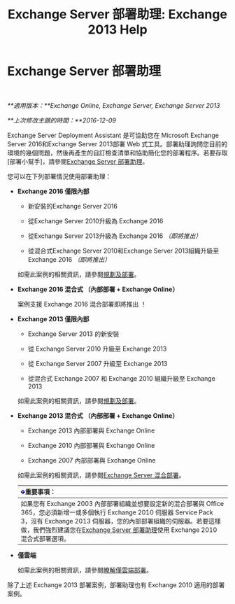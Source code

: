 ﻿---
title: 'Exchange Server 部署助理: Exchange 2013 Help'
TOCTitle: Exchange Server 部署助理
ms:assetid: 95f493d3-2c4f-48f3-a120-d4aadc448402
ms:mtpsurl: https://technet.microsoft.com/zh-tw/library/JJ218681(v=EXCHG.150)
ms:contentKeyID: 50473814
ms.date: 05/21/2018
mtps_version: v=EXCHG.150
ms.translationtype: MT
---

# Exchange Server 部署助理

 

_**適用版本：**Exchange Online, Exchange Server, Exchange Server 2013_

_**上次修改主題的時間：**2016-12-09_

Exchange Server Deployment Assistant 是可協助您在 Microsoft Exchange Server 2016和Exchange Server 2013部署 Web 式工具。部署助理詢問您目前的環境的幾個問題，然後再產生的自訂檢查清單和協助簡化您的部署程序。若要存取 \[部署小幫手\]，請參閱[Exchange Server 部署助理](https://go.microsoft.com/fwlink/p/?linkid=277105)。

您可以在下列部署情況使用部署助理：

  - **Exchange 2016 僅限內部**
    
      - 新安裝的Exchange Server 2016
    
      - 從Exchange Server 2010升級為 Exchange 2016
    
      - 從Exchange Server 2013升級為 Exchange 2016 *（即將推出）*
    
      - 從混合式Exchange Server 2010和Exchange Server 2013組織升級至 Exchange 2016 *（即將推出）*
    
    如需此案例的相關資訊，請參閱[規劃及部署](planning-and-deployment-for-exchange-2013-installation-instructions.md)。

  - **Exchange 2016 混合式 （內部部署 + Exchange Online）**
    
    案例支援 Exchange 2016 混合部署即將推出 ！

  - **Exchange 2013 僅限內部**
    
      - Exchange Server 2013 的新安裝
    
      - 從 Exchange Server 2010 升級至 Exchange 2013
    
      - 從 Exchange Server 2007 升級至 Exchange 2013
    
      - 從混合式 Exchange 2007 和 Exchange 2010 組織升級至 Exchange 2013
    
    如需此案例的相關資訊，請參閱[規劃及部署](planning-and-deployment-for-exchange-2013-installation-instructions.md)。

  - **Exchange 2013 混合式 （內部部署 + Exchange Online）**
    
      - Exchange 2013 內部部署與 Exchange Online
    
      - Exchange 2010 內部部署與 Exchange Online
    
      - Exchange 2007 內部部署與 Exchange Online
    
    如需此案例的相關資訊，請參閱[Exchange Server 混合部署](https://technet.microsoft.com/zh-tw/library/jj200581\(v=exchg.150\))。
    
    <table>
    <thead>
    <tr class="header">
    <th><img src="images/Bb124558.important(EXCHG.150).gif" title="重要事項" alt="重要事項" />重要事項：</th>
    </tr>
    </thead>
    <tbody>
    <tr class="odd">
    <td>如果您有 Exchange 2003 內部部署組織並想要設定新的混合部署與 Office 365，您必須新增一或多個執行 Exchange 2010 伺服器 Service Pack 3，沒有 Exchange 2013 伺服器，您的內部部署組織的伺服器。若要這樣做，我們強烈建議您在<a href="https://technet.microsoft.com/en-us/exdeploy2010">Exchange Server 部署助理</a>使用 Exchange 2010 混合式部署選項。</td>
    </tr>
    </tbody>
    </table>


  - **僅雲端**
    
    如需此案例的相關資訊，請參閱[瞭解僅雲端部署](https://technet.microsoft.com/zh-tw/library/jj938005\(v=exchg.150\))。

除了上述 Exchange 2013 部署案例，部署助理也有 Exchange 2010 適用的部署案例。

